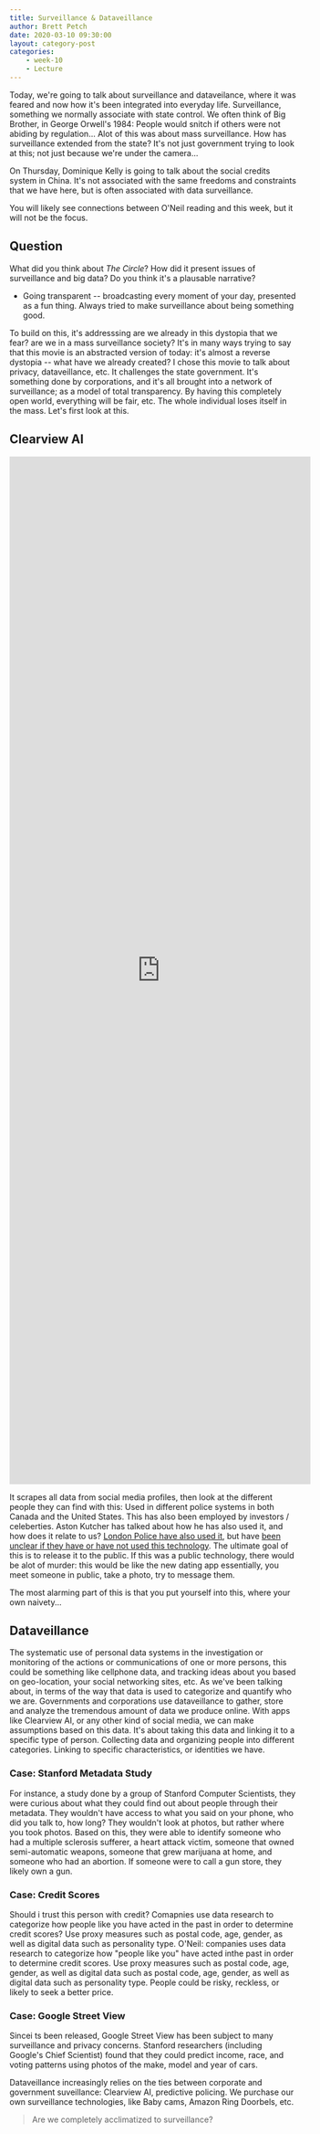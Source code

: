 ```yaml
---
title: Surveillance & Dataveillance
author: Brett Petch
date: 2020-03-10 09:30:00
layout: category-post
categories: 
    - week-10
    - Lecture
---
```


Today, we're going to talk about surveillance and dataveilance, where it was feared and now how it's been integrated into everyday life. Surveillance, something we normally associate with state control. We often think of Big Brother, in George Orwell's 1984: People would snitch if others were not abiding by regulation... Alot of this was about mass surveillance. How has surveillance extended from the state? It's not just government trying to look at this; not just because we're under the camera... 

On Thursday, Dominique Kelly is going to talk about the social credits system in China. It's not associated with the same freedoms and constraints that we have here, but is often associated with data surveillance.

You will likely see connections between O'Neil reading and this week, but it will not be the focus. 

## Question
What did you think about *The Circle*? How did it present issues of surveillance and big data? Do you think it's a plausable narrative?
- Going transparent -- broadcasting every moment of your day, presented as a fun thing. Always tried to make surveillance about being something good. 

To build on this, it's addresssing are we already in this dystopia that we fear? are we in a mass surveillance society? It's in many ways trying to say that this movie is an abstracted version of today: it's almost a reverse dystopia -- what have we already created? I chose this movie to talk about privacy, dataveillance, etc. It challenges the state government. It's something done by corporations, and it's all brought into a network of surveillance; as a model of total transparency. By having this completely open world, everything will be fair, etc. The whole individual loses itself in the mass. Let's first look at this.

## Clearview AI

<iframe style="width: 55vw; height: 45vh;" src="https://www.youtube-nocookie.com/embed/ui1LaZpWHbY" frameborder="0" allow="accelerometer; autoplay; encrypted-media; gyroscope; picture-in-picture" allowfullscreen></iframe>

It scrapes all data from social media profiles, then look at the different people they can find with this: Used in different police systems in both Canada and the United States. This has also been employed by investors / celeberties. Aston Kutcher has talked about how he has also used it, and how does it relate to us? [London Police have also used it](https://www.cbc.ca/news/canada/london/london-ontario-police-clearview-ai-digital-surveillance-1.5485139), but have [been unclear if they have or have not used this technology](https://lfpress.com/news/local-news/london-police-admit-some-officers-used-clearview-controversial-facial-recognition-software). The ultimate goal of this is to release it to the public. If this was a public technology, there would be alot of murder: this would be like the new dating app essentially, you meet someone in public, take a photo, try to message them.

The most alarming part of this is that you put yourself into this, where your own naivety...

## Dataveillance
The systematic use of personal data systems in the investigation or monitoring of the actions or communications of one or more persons, this could be something like cellphone data, and tracking ideas about you based on geo-location, your social networking sites, etc. As we've been talking about, in terms of the way that data is used to categorize and quantify who we are. Governments and corporations use dataveillance to gather, store and analyze the tremendous amount of data we produce online. With apps like Clearview AI, or any other kind of social media, we can make assumptions based on this data. It's about taking this data and linking it to a specific type of person. Collecting data and organizing people into different categories. Linking to specific characteristics, or identities we have. 

### Case: Stanford Metadata Study
For instance, a study done by a group of Stanford Computer Scientists, they were curious about what they could find out about people through their metadata. They wouldn't have access to what you said on your phone, who did you talk to, how long? They wouldn't look at photos, but rather where you took photos. Based on this, they were able to identify someone who had a multiple sclerosis sufferer, a heart attack victim, someone that owned semi-automatic weapons, someone that grew marijuana at home, and someone who had an abortion. If someone were to call a gun store, they likely own a gun.

### Case: Credit Scores
Should i trust this person with credit? Comapnies use data research to categorize how people like you have acted in the past in order to determine credit scores? Use proxy measures such as postal code, age, gender, as well as digital data such as personality type. O'Neil: companies uses data research to categorize how "people like you" have acted inthe past in order to determine credit scores. Use proxy measures such as postal code, age, gender, as well as digital data such as postal code, age, gender, as well as digital data such as personality type. People could be risky, reckless, or likely to seek a better price.

### Case: Google Street View
Sincei ts been released, Google Street View has been subject to many surveillance and privacy concerns. Stanford researchers (including Google's Chief Scientist) found that they could predict income, race, and voting patterns using photos of the make, model and year of cars. 

Dataveillance increasingly relies on the ties between corporate and government suveillance: Clearview AI, predictive policing. We purchase our own surveillance technologies, like Baby cams, Amazon Ring Doorbels, etc. 

> Are we completely acclimatized to surveillance?

